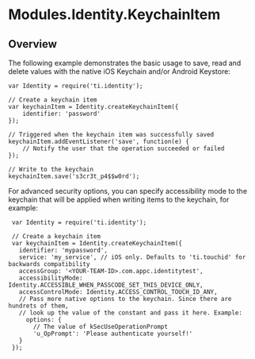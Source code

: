 # Modules.Identity.KeychainItem

<TypeHeader/>

## Overview

The following example demonstrates the basic usage to save, read and delete
values with the native iOS Keychain and/or Android Keystore:

    var Identity = require('ti.identity');

    // Create a keychain item
    var keychainItem = Identity.createKeychainItem({
        identifier: 'password'
    });

    // Triggered when the keychain item was successfully saved
    keychainItem.addEventListener('save', function(e) {
        // Notify the user that the operation succeeded or failed
    });

    // Write to the keychain
    keychainItem.save('s3cr3t_p4$$w0rd');

For advanced security options, you can specify accessibility mode to the keychain
that will be applied when writing items to the keychain, for example:

     var Identity = require('ti.identity');

     // Create a keychain item
     var keychainItem = Identity.createKeychainItem({
       identifier: 'mypassword',
       service: 'my_service', // iOS only. Defaults to 'ti.touchid' for backwards compatibility
       accessGroup: '<YOUR-TEAM-ID>.com.appc.identitytest',
       accessibilityMode: Identity.ACCESSIBLE_WHEN_PASSCODE_SET_THIS_DEVICE_ONLY,
       accessControlMode: Identity.ACCESS_CONTROL_TOUCH_ID_ANY,
       // Pass more native options to the keychain. Since there are hundrets of them,
       // look up the value of the constant and pass it here. Example:
         options: {
           // The value of kSecUseOperationPrompt
           'u_OpPrompt': 'Please authenticate yourself!'
       }
     });

<ApiDocs/>
